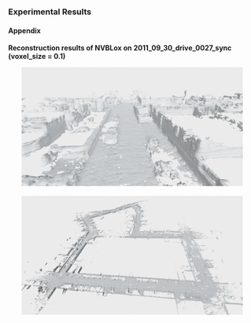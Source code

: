 ### Experimental Results

#### Appendix

**Reconstruction results of NVBLox on 2011_09_30_drive_0027_sync (voxel_size = 0.1)**
<p align="center">
  <center><img src="images/2011_09_30_drive_0027_sync_mesh_closeview.png" width="450" /></center>
  <br>
	<center><img src="images/2011_09_30_drive_0027_sync_mesh.png" width="450" /></center>
</p>

